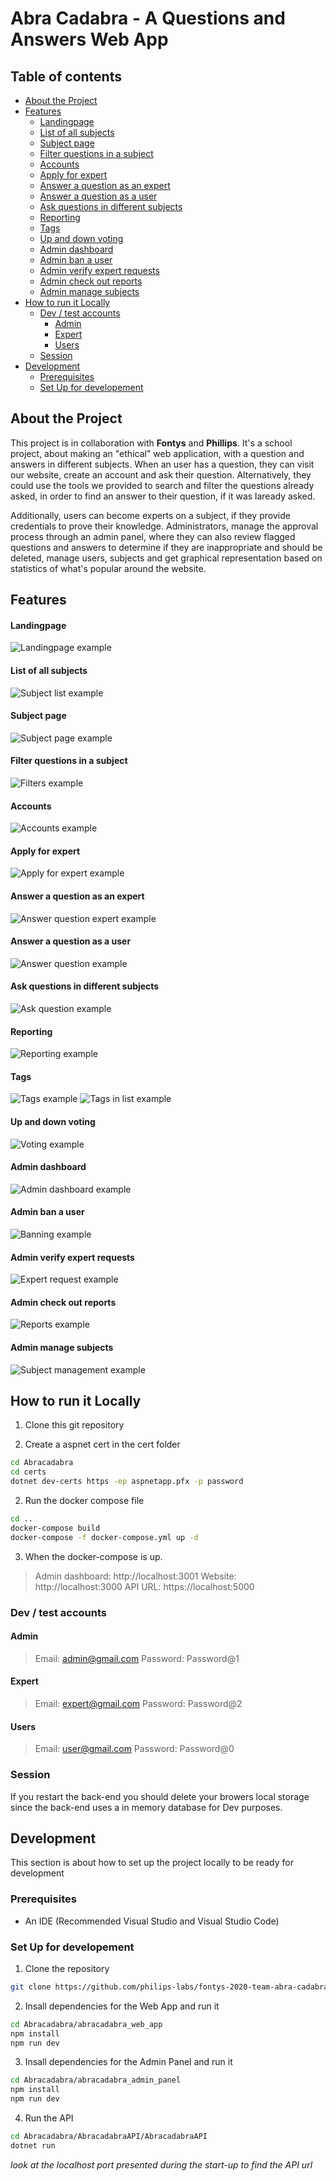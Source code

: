 # Abra Cadabra - A Questions and Answers Web App
## Table of contents
  - [About the Project](#about-the-project)
  - [Features](#features)
      - [Landingpage](#landingpage)
      - [List of all subjects](#list-of-all-subjects)
      - [Subject page](#subject-page)
      - [Filter questions in a subject](#filter-questions-in-a-subject)
      - [Accounts](#accounts)
      - [Apply for expert](#apply-for-expert)
      - [Answer a question as an expert](#answer-a-question-as-an-expert)
      - [Answer a question as a user](#answer-a-question-as-a-user)
      - [Ask questions in different subjects](#ask-questions-in-different-subjects)
      - [Reporting](#reporting)
      - [Tags](#tags)
      - [Up and down voting](#up-and-down-voting)
      - [Admin dashboard](#admin-dashboard)
      - [Admin ban a user](#admin-ban-a-user)
      - [Admin verify expert requests](#admin-verify-expert-requests)
      - [Admin check out reports](#admin-check-out-reports)
      - [Admin manage subjects](#admin-manage-subjects)
  - [How to run it Locally](#how-to-run-it-locally)
    - [Dev / test accounts](#dev--test-accounts)
      - [Admin](#admin)
      - [Expert](#expert)
      - [Users](#users)
    - [Session](#session)
  - [Development](#development)
    - [Prerequisites](#prerequisites)
    - [Set Up for developement](#set-up-for-developement)


## About the Project
This project is in collaboration with **Fontys** and **Phillips**. It's a school project, about making an "ethical" web application, with a question and answers in different subjects. When an user has a question, they can visit our website, create an account and ask their question. Alternatively, they could use the tools we provided to search and filter the questions already asked, in order to find an answer to their question, if it was laready asked. 

Additionally, users can become experts on a subject, if they provide credentials to prove their knowledge. Administrators, manage the approval process through an admin panel, where they can also review flagged questions and answers to determine if they are inappropriate and should be deleted, manage users, subjects and get graphical representation based on statistics of what's popular around the website.

## Features
#### Landingpage
![Landingpage example](https://github.com/philips-labs/fontys-2020-team-abra-cadabra/blob/master/Abracadabra_Docs/images/LandingPage.png)
#### List of all subjects
![Subject list example](https://github.com/philips-labs/fontys-2020-team-abra-cadabra/blob/master/Abracadabra_Docs/images/SubjectList.gif)
#### Subject page
![Subject page example](https://github.com/philips-labs/fontys-2020-team-abra-cadabra/blob/master/Abracadabra_Docs/images/SubjectPage.png)
#### Filter questions in a subject
![Filters example](https://github.com/philips-labs/fontys-2020-team-abra-cadabra/blob/master/Abracadabra_Docs/images/Filters.gif)
#### Accounts
![Accounts example](https://github.com/philips-labs/fontys-2020-team-abra-cadabra/blob/master/Abracadabra_Docs/images/Accounts.gif)
#### Apply for expert
![Apply for expert example](https://github.com/philips-labs/fontys-2020-team-abra-cadabra/blob/master/Abracadabra_Docs/images/ApplyForExpert.gif)
#### Answer a question as an expert
![Answer question expert example](https://github.com/philips-labs/fontys-2020-team-abra-cadabra/blob/master/Abracadabra_Docs/images/ExpertAnswer.gif)
#### Answer a question as a user
![Answer question example](https://github.com/philips-labs/fontys-2020-team-abra-cadabra/blob/master/Abracadabra_Docs/images/AnswerQuestion.gif)
#### Ask questions in different subjects
![Ask question example](https://github.com/philips-labs/fontys-2020-team-abra-cadabra/blob/master/Abracadabra_Docs/images/AskQuestion.gif)
#### Reporting
![Reporting example](https://github.com/philips-labs/fontys-2020-team-abra-cadabra/blob/master/Abracadabra_Docs/images/Reporting.gif)
#### Tags
![Tags example](https://github.com/philips-labs/fontys-2020-team-abra-cadabra/blob/master/Abracadabra_Docs/images/Tags.gif)
![Tags in list example](https://github.com/philips-labs/fontys-2020-team-abra-cadabra/blob/master/Abracadabra_Docs/images/TagInList.png)
#### Up and down voting
![Voting example](https://github.com/philips-labs/fontys-2020-team-abra-cadabra/blob/master/Abracadabra_Docs/images/Voting.gif)
#### Admin dashboard
![Admin dashboard example](https://github.com/philips-labs/fontys-2020-team-abra-cadabra/blob/master/Abracadabra_Docs/images/AdminDashboardPage.png)
#### Admin ban a user
![Banning example](https://github.com/philips-labs/fontys-2020-team-abra-cadabra/blob/master/Abracadabra_Docs/images/AdminBanUser.gif)
#### Admin verify expert requests
![Expert request example](https://github.com/philips-labs/fontys-2020-team-abra-cadabra/blob/master/Abracadabra_Docs/images/AdminExpert.gif)
#### Admin check out reports
![Reports example](https://github.com/philips-labs/fontys-2020-team-abra-cadabra/blob/master/Abracadabra_Docs/images/AdminReports.gif)
#### Admin manage subjects
![Subject management example](https://github.com/philips-labs/fontys-2020-team-abra-cadabra/blob/master/Abracadabra_Docs/images/AdminSubject.gif)
## How to run it Locally

1. Clone this git repository

2. Create a aspnet cert in the cert folder

```bash
cd Abracadabra
cd certs
dotnet dev-certs https -ep aspnetapp.pfx -p password
```
2. Run the docker compose file
```bash
cd ..
docker-compose build
docker-compose -f docker-compose.yml up -d
```

3. When the docker-compose is up.

>Admin dashboard: http://localhost:3001
>Website: http://localhost:3000
>API URL: https://localhost:5000

### Dev / test accounts
#### Admin
>Email: admin@gmail.com
>Password: Password@1
#### Expert
>Email: expert@gmail.com
>Password: Password@2
#### Users
>Email: user@gmail.com
>Password: Password@0

### Session
If you restart the back-end you should delete your browers local storage since the back-end uses a in memory database for Dev purposes.

## Development
This section is about how to set up the project locally to be ready for development

### Prerequisites
 * An IDE (Recommended Visual Studio and Visual Studio Code)

### Set Up for developement
1. Clone the repository
```bash
git clone https://github.com/philips-labs/fontys-2020-team-abra-cadabra
```
2. Insall dependencies for the Web App and run it
```bash
cd Abracadabra/abracadabra_web_app
npm install
npm run dev
```
3. Insall dependencies for the Admin Panel and run it
```bash
cd Abracadabra/abracadabra_admin_panel
npm install
npm run dev
```
4. Run the API
```bash
cd Abracadabra/AbracadabraAPI/AbracadabraAPI
dotnet run
```
*look at the localhost port presented during the start-up to find the API url*
